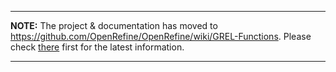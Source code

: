 
---

**NOTE:** The project & documentation has moved to https://github.com/OpenRefine/OpenRefine/wiki/GREL-Functions. Please check [there](https://github.com/OpenRefine/OpenRefine/wiki/GRELFunctions) first for the latest information.

---
